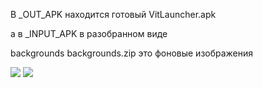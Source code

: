 В _OUT_APK находится готовый VitLauncher.apk     

а в _INPUT_APK в разобранном виде     

backgrounds backgrounds.zip это фоновые изображения     

<img src="https://raw.githubusercontent.com/VitaliyVstyle/VitaliyVstyle.github.io/master/android/VitLauncher/image_01.png"/>     

<img src="https://raw.githubusercontent.com/VitaliyVstyle/VitaliyVstyle.github.io/master/android/VitLauncher/image_02.png"/>

